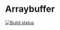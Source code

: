 # Arraybuffer

[![Build status](https://ci.appveyor.com/api/projects/status/lkgkqucrnyh642lm?svg=true)](https://ci.appveyor.com/project/Antonio-87/arraybuffer)